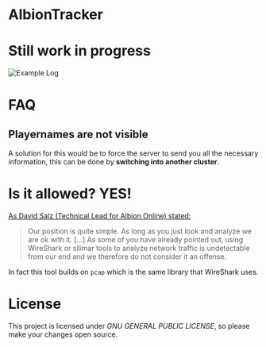 
# AlbionTracker
# Still work in progress

![Example Log](https://i.imgur.com/FaVgGpW.gif)


# FAQ
## Playernames are not visible
A solution for this would be to force the server to send you all the necessary information,
this can be done by **switching into another cluster**.

# Is it allowed? YES!
[As David Salz (Technical Lead for Albion Online) stated:](https://forum.albiononline.com/index.php/Thread/51604-Is-it-allowed-to-scan-your-internet-trafic-and-pick-up-logs/?postID=512670#post512670)
> Our position is quite simple. As long as you just look and analyze we are ok with it. [...]
> As some of you have already pointed out, using WireShark or silimar tools to analyze network traffic is undetectable from our end and we therefore do not consider it an offense.

In fact this tool builds on `pcap` which is the same library that WireShark uses.

# License
This project is licensed under _GNU GENERAL PUBLIC LICENSE_, so please make your changes open source.
